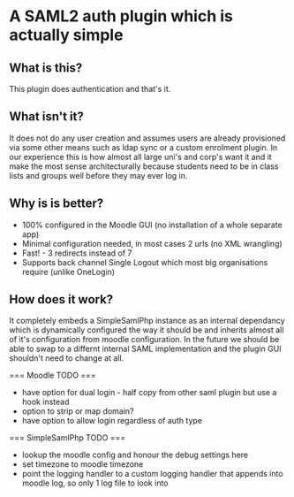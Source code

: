 A SAML2 auth plugin which is actually simple
============================================

What is this?
-------------

This plugin does authentication and that's it.

What isn't it?
--------------

It does not do any user creation and assumes users are already provisioned
via some other means such as ldap sync or a custom enrolment plugin. In our
experience this is how almost all large uni's and corp's want it and it make
the most sense architecturally because students need to be in class lists
and groups well before they may ever log in.

Why is is better?
-----------------

* 100% configured in the Moodle GUI (no installation of a whole separate app)
* Minimal configuration needed, in most cases 2 urls (no XML wrangling)
* Fast! - 3 redirects instead of 7
* Supports back channel Single Logout which most big organisations require (unlike OneLogin)

How does it work?
-----------------

It completely embeds a SimpleSamlPhp instance as an internal dependancy which
is dynamically configured the way it should be and inherits almost all of it's
configuration from moodle configuration. In the future we should be able to
swap to a differnt internal SAML implementation and the plugin GUI shouldn't
need to change at all.


=== Moodle TODO ===

* have option for dual login - half copy from other saml plugin but use a hook instead
* option to strip or map domain?
* have option to allow login regardless of auth type

=== SimpleSamlPhp TODO ===

* lookup the moodle config and honour the debug settings here
* set timezone to moodle timezone
* point the logging handler to a custom logging handler that appends into moodle log, so only 1 log file to look into


